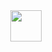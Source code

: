 <div align="center">
    <img src="https://images.cooltext.com/5709356.png" height="50px" width="50px">
</div>
